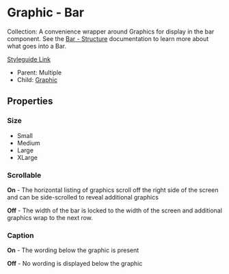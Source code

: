 # Graphic - Bar

Collection:  A convenience wrapper around Graphics for display in the bar component. See the [Bar - Structure](https://github.com/able-app/docs/blob/321bb4e8ac5bfd755fec3eeadba56b71e40f06d2/controls/%CE%B5%20elements/graphic/bar-structure.md) documentation to learn more about what goes into a Bar.

[Styleguide Link](https://zpl.io/V4RQ1zy)

- Parent: Multiple
- Child: [Graphic](https://github.com/able-app/docs/blob/8cd03de6556a6ec1dcd98dc8c2230863c5dba43c/controls/%CE%B5%20elements/graphic.md)

## Properties

### Size

- Small
- Medium
- Large
- XLarge

### Scrollable

**On** - The horizontal listing of graphics scroll off the right side of the screen and can be side-scrolled to reveal additional graphics

**Off** - The width of the bar is locked to the width of the screen and additional graphics wrap to the next row.

### Caption

**On** - The wording below the graphic is present

**Off** - No wording is displayed below the graphic